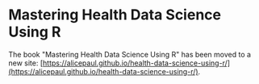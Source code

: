 # Mastering Health Data Science Using R

The book "Mastering Health Data Science Using R" has been moved to a new site: [https://alicepaul.github.io/health-data-science-using-r/](https://alicepaul.github.io/health-data-science-using-r/).
